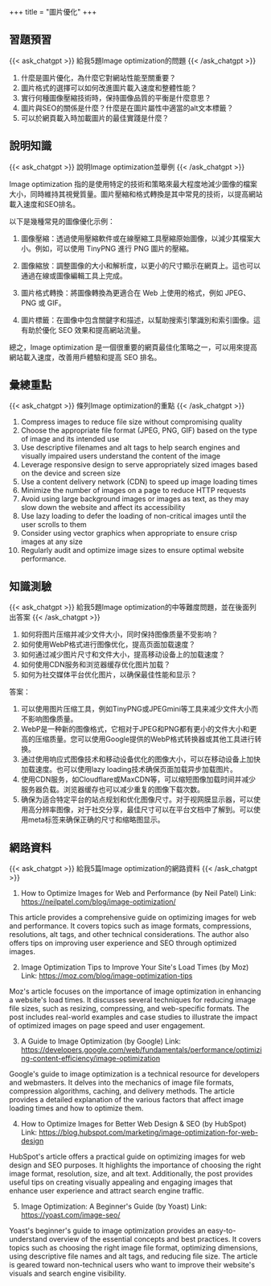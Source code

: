 +++
title = "圖片優化"
+++
## 習題預習
{{< ask_chatgpt >}}
給我5題Image optimization的問題
{{< /ask_chatgpt >}}



1. 什麼是圖片優化，為什麼它對網站性能至關重要？
2. 圖片格式的選擇可以如何改進圖片載入速度和整體性能？
3. 實行何種圖像壓縮技術時，保持圖像品質的平衡是什麼意思？
4. 圖片與SEO的關係是什麼？什麼是在圖片屬性中適當的alt文本標籤？
5. 可以於網頁載入時加載圖片的最佳實踐是什麼？   

## 說明知識
{{< ask_chatgpt >}}
說明Image optimization並舉例
{{< /ask_chatgpt >}}



Image optimization 指的是使用特定的技術和策略來最大程度地減少圖像的檔案大小，同時維持其視覺質量。圖片壓縮和格式轉換是其中常見的技術，以提高網站載入速度和SEO排名。

以下是幾種常見的圖像優化示例：

1. 圖像壓縮：透過使用壓縮軟件或在線壓縮工具壓縮原始圖像，以減少其檔案大小。例如，可以使用 TinyPNG 進行 PNG 圖片的壓縮。

2. 圖像縮放：調整圖像的大小和解析度，以更小的尺寸顯示在網頁上。這也可以通過在線或圖像編輯工具上完成。

3. 圖片格式轉換：將圖像轉換為更適合在 Web 上使用的格式，例如 JPEG、PNG 或 GIF。

4. 圖片標籤：在圖像中包含關鍵字和描述，以幫助搜索引擎識別和索引圖像。這有助於優化 SEO 效果和提高網站流量。

總之，Image optimization 是一個很重要的網頁最佳化策略之一，可以用來提高網站載入速度，改善用戶體驗和提高 SEO 排名。   

## 彙總重點
{{< ask_chatgpt >}}
條列Image optimization的重點
{{< /ask_chatgpt >}}



1. Compress images to reduce file size without compromising quality
2. Choose the appropriate file format (JPEG, PNG, GIF) based on the type of image and its intended use
3. Use descriptive filenames and alt tags to help search engines and visually impaired users understand the content of the image
4. Leverage responsive design to serve appropriately sized images based on the device and screen size
5. Use a content delivery network (CDN) to speed up image loading times
6. Minimize the number of images on a page to reduce HTTP requests
7. Avoid using large background images or images as text, as they may slow down the website and affect its accessibility
8. Use lazy loading to defer the loading of non-critical images until the user scrolls to them 
9. Consider using vector graphics when appropriate to ensure crisp images at any size
10. Regularly audit and optimize image sizes to ensure optimal website performance.   

## 知識測驗
{{< ask_chatgpt >}}
給我5題Image optimization的中等難度問題，並在後面列出答案
{{< /ask_chatgpt >}}



1. 如何将图片压缩并减少文件大小，同时保持图像质量不受影响？
2. 如何使用WebP格式进行图像优化，提高页面加载速度？
3. 如何通过减少图片尺寸和文件大小，提高移动设备上的加载速度？
4. 如何使用CDN服务和浏览器缓存优化图片加载？
5. 如何为社交媒体平台优化图片，以确保最佳性能和显示？

答案：

1. 可以使用图片压缩工具，例如TinyPNG或JPEGmini等工具来减少文件大小而不影响图像质量。
2. WebP是一种新的图像格式，它相对于JPEG和PNG都有更小的文件大小和更高的压缩质量。您可以使用Google提供的WebP格式转换器或其他工具进行转换。
3. 通过使用响应式图像技术和移动设备优化的图像大小，可以在移动设备上加快加载速度。也可以使用lazy loading技术确保页面加载异步加载图片。
4. 使用CDN服务，如Cloudflare或MaxCDN等，可以缩短图像加载时间并减少服务器负载。浏览器缓存也可以减少重复的图像下载次数。
5. 确保为适合特定平台的站点规划和优化图像尺寸。对于视网膜显示器，可以使用高分辨率图像，对于社交分享，最佳尺寸可以在平台文档中了解到。可以使用meta标签来确保正确的尺寸和缩略图显示。   

## 網路資料
{{< ask_chatgpt >}}
給我5篇Image optimization的網路資料
{{< /ask_chatgpt >}}



1. How to Optimize Images for Web and Performance (by Neil Patel)
Link: https://neilpatel.com/blog/image-optimization/

This article provides a comprehensive guide on optimizing images for web and performance. It covers topics such as image formats, compressions, resolutions, alt tags, and other technical considerations. The author also offers tips on improving user experience and SEO through optimized images.

2. Image Optimization Tips to Improve Your Site's Load Times (by Moz)
Link: https://moz.com/blog/image-optimization-tips

Moz's article focuses on the importance of image optimization in enhancing a website's load times. It discusses several techniques for reducing image file sizes, such as resizing, compressing, and web-specific formats. The post includes real-world examples and case studies to illustrate the impact of optimized images on page speed and user engagement.

3. A Guide to Image Optimization (by Google)
Link: https://developers.google.com/web/fundamentals/performance/optimizing-content-efficiency/image-optimization

Google's guide to image optimization is a technical resource for developers and webmasters. It delves into the mechanics of image file formats, compression algorithms, caching, and delivery methods. The article provides a detailed explanation of the various factors that affect image loading times and how to optimize them.

4. How to Optimize Images for Better Web Design & SEO (by HubSpot)
Link: https://blog.hubspot.com/marketing/image-optimization-for-web-design

HubSpot's article offers a practical guide on optimizing images for web design and SEO purposes. It highlights the importance of choosing the right image format, resolution, size, and alt text. Additionally, the post provides useful tips on creating visually appealing and engaging images that enhance user experience and attract search engine traffic.

5. Image Optimization: A Beginner's Guide (by Yoast)
Link: https://yoast.com/image-seo/

Yoast's beginner's guide to image optimization provides an easy-to-understand overview of the essential concepts and best practices. It covers topics such as choosing the right image file format, optimizing dimensions, using descriptive file names and alt tags, and reducing file size. The article is geared toward non-technical users who want to improve their website's visuals and search engine visibility.   

